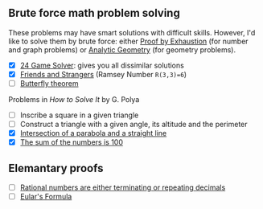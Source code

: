 ## Brute force math problem solving

These problems may have smart solutions with difficult skills. However, I'd like to solve them by brute force: either [Proof by Exhaustion](https://en.wikipedia.org/wiki/Proof_by_exhaustion) (for number and graph problems) or [Analytic Geometry](https://en.wikipedia.org/wiki/Analytic_geometry) (for geometry problems).

- [x] [24 Game Solver](https://github.com/auntyellow/24): gives you all dissimilar solutions
- [x] [Friends and Strangers](ramsey.md) (Ramsey Number `R(3,3)=6`)
- [ ] [Butterfly theorem](https://en.wikipedia.org/wiki/Butterfly_theorem)

Problems in *How to Solve It* by G. Polya

- [ ] Inscribe a square in a given triangle
- [ ] Construct a triangle with a given angle, its altitude and the perimeter
- [x] [Intersection of a parabola and a straight line](polya/parabola.md)
- [x] [The sum of the numbers is 100](polya/sum100.md)

## Elemantary proofs

- [ ] [Rational numbers are either terminating or repeating decimals](https://math.stackexchange.com/questions/61937)
- [ ] [Eular's Formula](https://en.wikipedia.org/wiki/Euler's_formula)